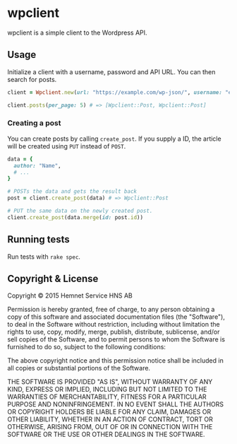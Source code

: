 # wpclient

wpclient is a simple client to the Wordpress API.

## Usage

Initialize a client with a username, password and API URL. You can then search for posts.

```ruby
client = Wpclient.new(url: "https://example.com/wp-json/", username: "example", password: "example")

client.posts(per_page: 5) # => [Wpclient::Post, Wpclient::Post]
```

### Creating a post

You can create posts by calling `create_post`. If you supply a ID, the article will be created using `PUT` instead of `POST`.

```ruby
data = {
  author: "Name",
  # ...
}

# POSTs the data and gets the result back
post = client.create_post(data) # => Wpclient::Post

# PUT the same data on the newly created post.
client.create_post(data.merge(id: post.id))
```

## Running tests

Run tests with `rake spec`.

## Copyright & License

Copyright © 2015 Hemnet Service HNS AB

Permission is hereby granted, free of charge, to any person obtaining a copy of this software and associated documentation files (the "Software"), to deal in the Software without restriction, including without limitation the rights to use, copy, modify, merge, publish, distribute, sublicense, and/or sell copies of the Software, and to permit persons to whom the Software is furnished to do so, subject to the following conditions:

The above copyright notice and this permission notice shall be included in all copies or substantial portions of the Software.

THE SOFTWARE IS PROVIDED "AS IS", WITHOUT WARRANTY OF ANY KIND, EXPRESS OR IMPLIED, INCLUDING BUT NOT LIMITED TO THE WARRANTIES OF MERCHANTABILITY, FITNESS FOR A PARTICULAR PURPOSE AND NONINFRINGEMENT. IN NO EVENT SHALL THE AUTHORS OR COPYRIGHT HOLDERS BE LIABLE FOR ANY CLAIM, DAMAGES OR OTHER LIABILITY, WHETHER IN AN ACTION OF CONTRACT, TORT OR OTHERWISE, ARISING FROM, OUT OF OR IN CONNECTION WITH THE SOFTWARE OR THE USE OR OTHER DEALINGS IN THE SOFTWARE.
